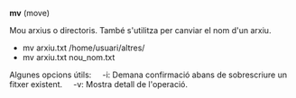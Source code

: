 **mv** (move)

Mou arxius o directoris. També s'utilitza per canviar el nom d'un arxiu.​
- mv arxiu.txt /home/usuari/altres/​
- mv arxiu.txt nou_nom.txt

Algunes opcions útils:​
    -i: Demana confirmació abans de sobrescriure un fitxer existent.​
    -v: Mostra detall de l'operació.